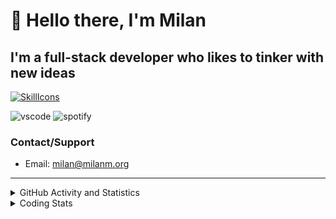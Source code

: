 # 👋 Hello there, I'm Milan
## I'm a full-stack developer who likes to tinker with new ideas
[![SkillIcons](https://skillicons.dev/icons?i=js,ts,nextjs,tailwind,html,go,bash,git,nginx,prisma,kubernetes,docker,linux)](https://skillicons.dev)

![vscode](https://nocache.advaith.workers.dev?url=https://img.shields.io/endpoint?url=https://dev.discordprofiles.me/api/badge/vscode/423203831971708958)
![spotify](https://nocache.advaith.workers.dev?url=https://img.shields.io/endpoint?url=https://dev.discordprofiles.me/api/badge/spotify/423203831971708958)

### Contact/Support

- Email: [milan@milanm.org](mailto:milan@milanm.org)
 
---
 
<details>
  <summary>GitHub Activity and Statistics</summary>
  <img src="/github-metrics.svg" />
</details>
<details>
  <summary>Coding Stats</summary>
  <!--START_SECTION:waka-->

```txt
TypeScript     2 hrs 12 mins   ███████████░░░░░░░░░░░░░░   43.83 %
JSON           1 hr 15 mins    ██████▒░░░░░░░░░░░░░░░░░░   25.14 %
Bash           44 mins         ███▓░░░░░░░░░░░░░░░░░░░░░   14.68 %
YAML           23 mins         ██░░░░░░░░░░░░░░░░░░░░░░░   07.71 %
Text           11 mins         █░░░░░░░░░░░░░░░░░░░░░░░░   03.88 %
```

<!--END_SECTION:waka-->
</details>
